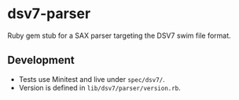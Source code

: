# dsv7-parser

Ruby gem stub for a SAX parser targeting the DSV7 swim file format.

## Development

- Tests use Minitest and live under `spec/dsv7/`.
- Version is defined in `lib/dsv7/parser/version.rb`.
